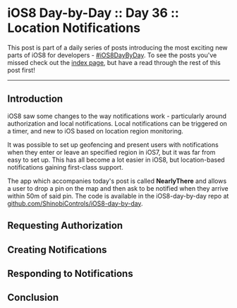# iOS8 Day-by-Day :: Day 36 :: Location Notifications

This post is part of a daily series of posts introducing the most exciting new
parts of iOS8 for developers - [#iOS8DayByDay](https://twitter.com/search?q=%23iOS8DayByDay).
To see the posts you've missed check out the [index page](http://shinobicontrols.com/iOS8DayByDay),
but have a read through the rest of this post first!

---

## Introduction

iOS8 saw some changes to the way notifications work - particularly around
authorization and local notifications. Local notifications can be triggered on a
timer, and new to iOS based on location region monitoring.

It was possible to set up geofencing and present users with notifications when
they enter or leave an specified region in iOS7, but it was far from easy to set
up. This has all become a lot easier in iOS8, but location-based notifications
gaining first-class support.

The app which accompanies today's post is called __NearlyThere__ and allows a
user to drop a pin on the map and then ask to be notified when they arrive
within 50m of said pin. The code is available in the iOS8-day-by-day repo at
[github.com/ShinobiControls/iOS8-day-by-day](https://github.com/ShinobiControls/iOS8-day-by-day).


## Requesting Authorization


## Creating Notifications


## Responding to Notifications

## Conclusion



